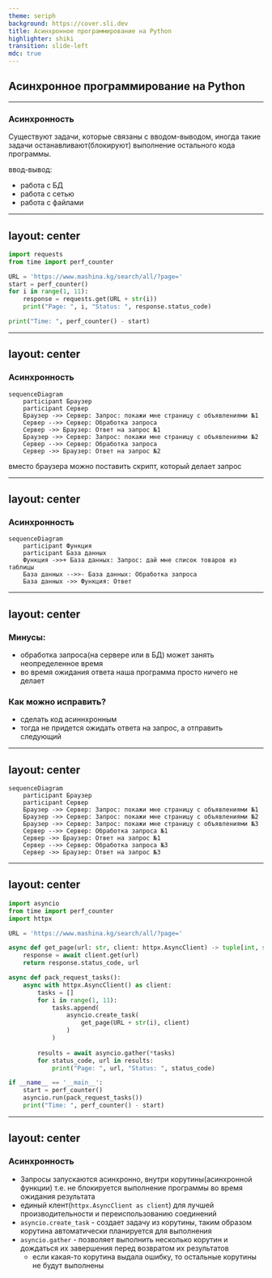 ```yaml
---
theme: seriph
background: https://cover.sli.dev
title: Асинхронное программирование на Python
highlighter: shiki
transition: slide-left
mdc: true
---
```


## Асинхронное программирование на Python

---

### Асинхронность

Существуют задачи, которые связаны с вводом-выводом, иногда
такие задачи останавливают(блокируют) выполнение остального кода программы.

<v-click>ввод-вывод:</v-click>

<v-clicks>

- работа с БД
- работа с сетью
- работа с файлами 

</v-clicks>

---
layout: center
---

```python
import requests
from time import perf_counter

URL = 'https://www.mashina.kg/search/all/?page='
start = perf_counter()
for i in range(1, 11):
    response = requests.get(URL + str(i))
    print("Page: ", i, "Status: ", response.status_code)

print("Time: ", perf_counter() - start)
```


---
layout: center
---

### Асинхронность

```mermaid {scale: 0.8}
sequenceDiagram
    participant Браузер
    participant Сервер
    Браузер ->> Сервер: Запрос: покажи мне страницу с объявлениями №1
    Сервер -->> Сервер: Обработка запроса
    Сервер ->> Браузер: Ответ на запрос №1
    Браузер ->> Сервер: Запрос: покажи мне страницу с объявлениями №2
    Сервер -->> Сервер: Обработка запроса
    Сервер ->> Браузер: Ответ на запрос №2
```

вместо браузера можно поставить скрипт, который делает запрос

---
layout: center
---

### Асинхронность

```mermaid {scale: 1}
sequenceDiagram
    participant Функция
    participant База данных
    Функция ->>+ База данных: Запрос: дай мне список товаров из таблицы
    База данных -->>- База данных: Обработка запроса
    База данных ->> Функция: Ответ
```

---
layout: center
---

### Минусы:

<v-clicks>

- обработка запроса(на сервере или в БД) может занять неопределенное время
- во время ожидания ответа наша программа просто ничего не делает

</v-clicks>

### Как можно исправить? 

<v-clicks>

- сделать код асиннхронным
- тогда не придется ожидать ответа на запрос, а отправить следующий

</v-clicks>

---
layout: center
---

```mermaid {scale: 0.9}
sequenceDiagram
    participant Браузер
    participant Сервер
    Браузер ->> Сервер: Запрос: покажи мне страницу с объявлениями №1
    Браузер ->> Сервер: Запрос: покажи мне страницу с объявлениями №2
    Браузер ->> Сервер: Запрос: покажи мне страницу с объявлениями №3
    Сервер -->> Сервер: Обработка запроса №1
    Сервер ->> Браузер: Ответ на запрос №1
    Сервер -->> Сервер: Обработка запроса №3
    Сервер ->> Браузер: Ответ на запрос №3

```


---
layout: center
---

```python
import asyncio
from time import perf_counter
import httpx

URL = 'https://www.mashina.kg/search/all/?page='

async def get_page(url: str, client: httpx.AsyncClient) -> tuple[int, str]:
    response = await client.get(url)
    return response.status_code, url

async def pack_request_tasks():
    async with httpx.AsyncClient() as client:
        tasks = []
        for i in range(1, 11):
            tasks.append(
                asyncio.create_task(
                    get_page(URL + str(i), client)
                )
            )
        
        results = await asyncio.gather(*tasks)
        for status_code, url in results:
            print("Page: ", url, "Status: ", status_code)

if __name__ == '__main__':
    start = perf_counter()
    asyncio.run(pack_request_tasks())
    print("Time: ", perf_counter() - start)
```

---
layout: center
---

### Асинхронность

<v-clicks>

- Запросы запускаются асинхронно, внутри корутины(асинхронной функции) т.е. не блокируется выполнение программы во время ожидания результата
- единый клент(`httpx.AsyncClient as client`) для лучшей производительности и переиспользованию соединений
- `asyncio.create_task` - создает задачу из корутины, таким образом корутина автоматически планируется для выполнения
- `asyncio.gather` - позволяет выполнить несколько корутин и дождаться их завершения перед возвратом их результатов
    - если какая-то корутина выдала ошибку, то остальные корутины не будут выполнены


</v-clicks>
